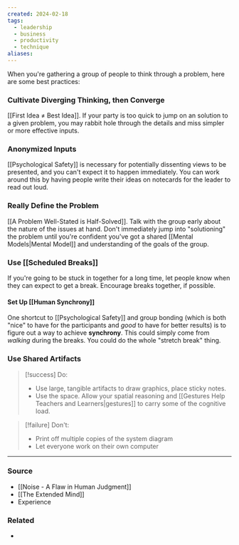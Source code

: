 ```yaml
---
created: 2024-02-18
tags:
  - leadership
  - business
  - productivity
  - technique
aliases:
---
```

When you're gathering a group of people to think through a problem, here are some best practices:
### Cultivate Diverging Thinking, then Converge
[[First Idea ≠ Best Idea]]. If your party is too quick to jump on an solution to a given problem, you may rabbit hole through the details and miss simpler or more effective inputs.
### Anonymized Inputs
[[Psychological Safety]] is necessary for potentially dissenting views to be presented, and you can't expect it to happen immediately. You can work around this by having people write their ideas on notecards for the leader to read out loud.
### Really Define the Problem
[[A Problem Well-Stated is Half-Solved]]. Talk with the group early about the nature of the issues at hand. Don't immediately jump into "solutioning" the problem until you're confident you've got a shared [[Mental Models|Mental Model]] and understanding of the goals of the group.

### Use [[Scheduled Breaks]]
If you're going to be stuck in together for a long time, let people know when they can expect to get a break. Encourage breaks together, if possible. 

#### Set Up [[Human Synchrony]] 
One shortcut to [[Psychological Safety]] and group bonding (which is both "nice" to have for the participants and *good* to have for better results) is to figure out a way to achieve **synchrony**. This could simply come from *walking* during the breaks. You could do the whole "stretch break" thing. 

### Use Shared Artifacts
> [!success] Do:
> - Use large, tangible artifacts to draw graphics, place sticky notes. 
> - Use the space. Allow your spatial reasoning and [[Gestures Help Teachers and Learners|gestures]] to carry some of the cognitive load.

> [!failure] Don't:
> - Print off multiple copies of the system diagram
> - Let everyone work on their own computer

****
### Source
- [[Noise - A Flaw in Human Judgment]]
- [[The Extended Mind]]
- Experience

### Related
- 